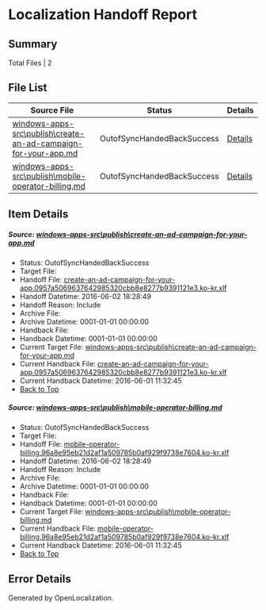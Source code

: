 # <a name='report-top'></a> Localization Handoff Report

## Summary
 Total Files | 2

## File List
 Source File | Status | Details 
 ----------- | ------ | ------- 
 [windows-apps-src\publish\create-an-ad-campaign-for-your-app.md](https://github.com/Microsoft/windows-apps/blob/ce26f020480c3f45e3fc4130a49eb66ecbdf5ba7/windows-apps-src/publish/create-an-ad-campaign-for-your-app.md) | OutofSyncHandedBackSuccess | [Details](#9596dd4de0c05ee6f85189e529ad18e528e954df3495)
 [windows-apps-src\publish\mobile-operator-billing.md](https://github.com/Microsoft/windows-apps/blob/76ea880f7dd1e737b3b0640d10a138e0eb790802/windows-apps-src/publish/mobile-operator-billing.md) | OutofSyncHandedBackSuccess | [Details](#d22d89523ff3089b3b56d1a85fa2c4b1373898873525)

## Item Details
##### <a name='9596dd4de0c05ee6f85189e529ad18e528e954df3495'></a> Source: [windows-apps-src\publish\create-an-ad-campaign-for-your-app.md](https://github.com/Microsoft/windows-apps/blob/ce26f020480c3f45e3fc4130a49eb66ecbdf5ba7/windows-apps-src/publish/create-an-ad-campaign-for-your-app.md)
* Status: OutofSyncHandedBackSuccess
* Target File: 
* Handoff File: [create-an-ad-campaign-for-your-app.0957a5069637642985320cbb8e8277b9391121e3.ko-kr.xlf](https://github.com/Microsoft/WDG.handoff/blob/a3650a2aae03ea525bf3bb03ebb11f7607a9fd05/ol-handoff/Microsoft/windows-apps.ko-kr/master/create-an-ad-campaign-for-your-app.0957a5069637642985320cbb8e8277b9391121e3.ko-kr.xlf)
* Handoff Datetime: 2016-06-02 18:28:49
* Handoff Reason: Include
* Archive File: 
* Archive Datetime: 0001-01-01 00:00:00
* Handback File: 
* Handback Datetime: 0001-01-01 00:00:00
* Current Target File: [windows-apps-src\publish\create-an-ad-campaign-for-your-app.md](https://github.com/Microsoft/windows-apps.ko-kr/blob/5457db406ad9aacb0b6d1f02215e3e57712b5d30/windows-apps-src/publish/create-an-ad-campaign-for-your-app.md)
* Current Handback File: [create-an-ad-campaign-for-your-app.0957a5069637642985320cbb8e8277b9391121e3.ko-kr.xlf](https://github.com/Microsoft/WDG.handback/blob/492a29821ad5c76f0421a8fb05bd896b45456717/ol-handback/Microsoft/windows-apps.ko-kr/master/create-an-ad-campaign-for-your-app.0957a5069637642985320cbb8e8277b9391121e3.ko-kr.xlf)
* Current Handback Datetime: 2016-06-01 11:32:45
* [Back to Top](#report-top)

##### <a name='d22d89523ff3089b3b56d1a85fa2c4b1373898873525'></a> Source: [windows-apps-src\publish\mobile-operator-billing.md](https://github.com/Microsoft/windows-apps/blob/76ea880f7dd1e737b3b0640d10a138e0eb790802/windows-apps-src/publish/mobile-operator-billing.md)
* Status: OutofSyncHandedBackSuccess
* Target File: 
* Handoff File: [mobile-operator-billing.96a8e95eb21d2af1a509785b0af929f9738e7604.ko-kr.xlf](https://github.com/Microsoft/WDG.handoff/blob/a3650a2aae03ea525bf3bb03ebb11f7607a9fd05/ol-handoff/Microsoft/windows-apps.ko-kr/master/mobile-operator-billing.96a8e95eb21d2af1a509785b0af929f9738e7604.ko-kr.xlf)
* Handoff Datetime: 2016-06-02 18:28:49
* Handoff Reason: Include
* Archive File: 
* Archive Datetime: 0001-01-01 00:00:00
* Handback File: 
* Handback Datetime: 0001-01-01 00:00:00
* Current Target File: [windows-apps-src\publish\mobile-operator-billing.md](https://github.com/Microsoft/windows-apps.ko-kr/blob/5457db406ad9aacb0b6d1f02215e3e57712b5d30/windows-apps-src/publish/mobile-operator-billing.md)
* Current Handback File: [mobile-operator-billing.96a8e95eb21d2af1a509785b0af929f9738e7604.ko-kr.xlf](https://github.com/Microsoft/WDG.handback/blob/492a29821ad5c76f0421a8fb05bd896b45456717/ol-handback/Microsoft/windows-apps.ko-kr/master/mobile-operator-billing.96a8e95eb21d2af1a509785b0af929f9738e7604.ko-kr.xlf)
* Current Handback Datetime: 2016-06-01 11:32:45
* [Back to Top](#report-top)


## Error Details

Generated by OpenLocalization.
